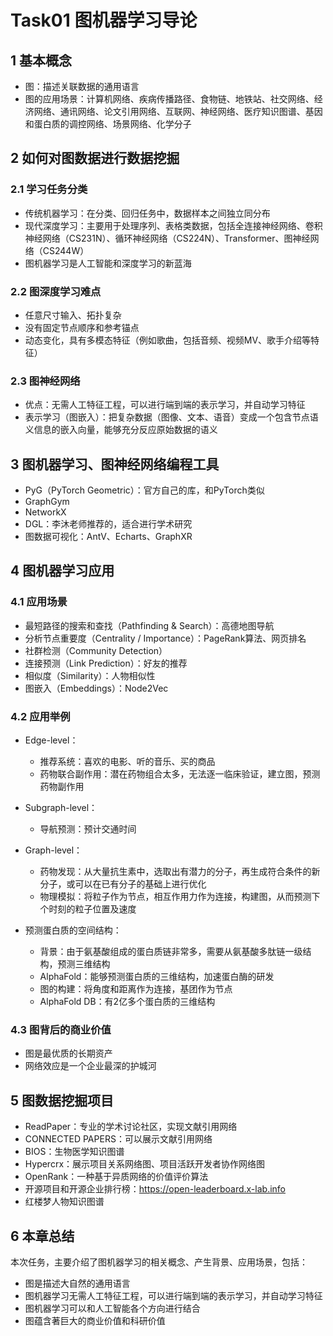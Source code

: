# Task01 图机器学习导论

## 1 基本概念

- 图：描述关联数据的通用语言
- 图的应用场景：计算机网络、疾病传播路径、食物链、地铁站、社交网络、经济网络、通讯网络、论文引用网络、互联网、神经网络、医疗知识图谱、基因和蛋白质的调控网络、场景网络、化学分子

## 2 如何对图数据进行数据挖掘

### 2.1 学习任务分类

- 传统机器学习：在分类、回归任务中，数据样本之间独立同分布
- 现代深度学习：主要用于处理序列、表格类数据，包括全连接神经网络、卷积神经网络（CS231N）、循环神经网络（CS224N）、Transformer、图神经网络（CS244W）
- 图机器学习是人工智能和深度学习的新蓝海

### 2.2 图深度学习难点

- 任意尺寸输入、拓扑复杂
- 没有固定节点顺序和参考锚点
- 动态变化，具有多模态特征（例如歌曲，包括音频、视频MV、歌手介绍等特征）

### 2.3 图神经网络

- 优点：无需人工特征工程，可以进行端到端的表示学习，并自动学习特征
- 表示学习（图嵌入）：把复杂数据（图像、文本、语音）变成一个包含节点语义信息的嵌入向量，能够充分反应原始数据的语义

## 3 图机器学习、图神经网络编程工具

- PyG（PyTorch Geometric）：官方自己的库，和PyTorch类似
- GraphGym
- NetworkX
- DGL：李沐老师推荐的，适合进行学术研究
- 图数据可视化：AntV、Echarts、GraphXR

## 4 图机器学习应用

### 4.1 应用场景

- 最短路径的搜索和查找（Pathfinding & Search）：高德地图导航
- 分析节点重要度（Centrality / Importance）：PageRank算法、网页排名
- 社群检测（Community Detection）
- 连接预测（Link Prediction）：好友的推荐
- 相似度（Similarity）：人物相似性
- 图嵌入（Embeddings）：Node2Vec

### 4.2 应用举例

- Edge-level：
    - 推荐系统：喜欢的电影、听的音乐、买的商品
    - 药物联合副作用：潜在药物组合太多，无法逐一临床验证，建立图，预测药物副作用

- Subgraph-level：
    - 导航预测：预计交通时间

- Graph-level：
    - 药物发现：从大量抗生素中，选取出有潜力的分子，再生成符合条件的新分子，或可以在已有分子的基础上进行优化
    - 物理模拟：将粒子作为节点，相互作用力作为连接，构建图，从而预测下个时刻的粒子位置及速度

- 预测蛋白质的空间结构：
    - 背景：由于氨基酸组成的蛋白质链非常多，需要从氨基酸多肽链一级结构，预测三维结构
    - AlphaFold：能够预测蛋白质的三维结构，加速蛋白酶的研发
    - 图的构建：将角度和距离作为连接，基团作为节点
    - AlphaFold DB：有2亿多个蛋白质的三维结构

### 4.3 图背后的商业价值

- 图是最优质的长期资产
- 网络效应是一个企业最深的护城河

## 5 图数据挖掘项目

- ReadPaper：专业的学术讨论社区，实现文献引用网络
- CONNECTED PAPERS：可以展示文献引用网络
- BIOS：生物医学知识图谱
- Hypercrx：展示项目关系网络图、项目活跃开发者协作网络图
- OpenRank：一种基于异质网络的价值评价算法
- 开源项目和开源企业排行榜：https://open-leaderboard.x-lab.info
- 红楼梦人物知识图谱

## 6 本章总结

本次任务，主要介绍了图机器学习的相关概念、产生背景、应用场景，包括：
- 图是描述大自然的通用语言
- 图机器学习无需人工特征工程，可以进行端到端的表示学习，并自动学习特征
- 图机器学习可以和人工智能各个方向进行结合
- 图蕴含著巨大的商业价值和科研价值
